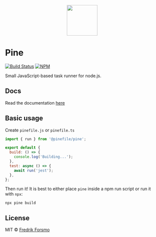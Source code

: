 <div align="center">
  <a href="https://github.com/pinefile/pine">
    <img src="https://avatars.githubusercontent.com/u/70938295?s=200&v=4" width="100px" height="100px" />
  </a>
</div>

# Pine

[![Build Status](https://img.shields.io/github/actions/workflow/status/pinefile/pine/nodejs.yml?color=049668&style=flat-square)](https://github.com/pinefile/pine/actions) [![NPM](https://img.shields.io/npm/v/@pinefile/pine?color=049668&style=flat-square)](https://www.npmjs.com/package/@pinefile/pine)

Small JavaScript-based task runner for node.js.

## Docs

Read the documentation [here](https://pinefile.github.io/docs/)

## Basic usage

Create `pinefile.js` or `pinefile.ts`

```js
import { run } from '@pinefile/pine';

export default {
  build: () => {
    console.log('Building...');
  },
  test: async () => {
    await run('jest');
  },
};
```

Then run it! It is best to either place `pine` inside a npm run script or run it with `npx`:

```
npx pine build
```

## License

MIT © [Fredrik Forsmo](https://github.com/frozzare)
